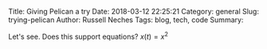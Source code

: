 Title: Giving Pelican a try
Date: 2018-03-12 22:25:21
Category: general
Slug: trying-pelican
Author: Russell Neches
Tags: blog, tech, code
Summary: 

Let's see. Does this support equations? $x(t) = x^2$
